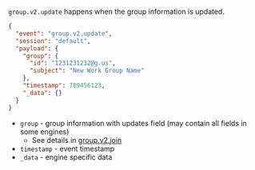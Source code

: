 `group.v2.update` happens when the group information is updated.

```json { title="group.v2.update" }
{
  "event": "group.v2.update",
  "session": "default",
  "payload": {
    "group": {
      "id": "1231231232@g.us",
      "subject": "New Work Group Name"
    },
    "timestamp": 789456123,
    "_data": {}
  }
}
```

- `group` - group information with updates field (may contain all fields in some engines)
  - See details in [group.v2.join](#groupv2join)
- `timestamp` - event timestamp
- `_data` - engine specific data
